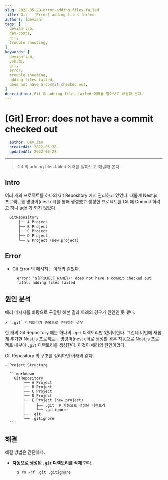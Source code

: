 ```yaml
---
slug: 2022-05-28-error-adding-files-failed
title: Git - [Error] adding files failed
authors: [devian]
tags: [
  devian-lab, 
  dev-posts,
  git,
  trouble shooting,
]
keywords: [
  devian-lab,
  Jobː談,
  git,
  error,
  trouble shooting,
  adding files failed,
  does not have a commit checked out,
]
description: Git 의 adding files failed 에러를 알아보고 해결해 본다.
---
```


<!--title -->
# [Git] Error: does not have a commit checked out 
<!--//title -->

<!-- 
```json
{
  "author": "Dev.ian",
  "createdAt": "2022-05-28",
  "updatedAt": "2022-05-28"
}
``` 
-->

```yaml
  author: Dev.ian
  createdAt: 2022-05-28
  updatedAt: 2022-05-28
```

---

> Git 의 adding files failed 에러를 알아보고 해결해 본다.

<!-- truncate -->

## Intro

  여러 개의 프로젝트를 하나의 Git Repository 에서 관리하고 있었다. 새롭게 Nest.js 프로젝트를 명령어(nest cli)를 통해 생성했고 생성한 프로젝트를 Git 에 Commit 하려고 하니 add 가 되지 않았다.  

  ```markdown
    GitRepository
        ├── A Project
        ├── B Project
        ├── C Project
        ├── D Project
        └── E Project (new project)
  ```

## Error

  - Git Error 의 메시지는 아래와 같았다.

    ```shell
      error: '${PROJECT_NAME}/' does not have a commit checked out
      fatal: adding files failed
    ```

## 원인 분석

  에러 메시지를 바탕으로 구글링 해본 결과 아래의 경우가 원인인 듯 했다. 

    > `.git` 디렉토리가 중복으로 존재하는 경우

  한 개의 Git Repository 에는 하나의 `.git` 디렉토리만 있어야한다. 그런데 이번에 새롭게 추가한 Nest.js 프로젝트는 명령어(nest cli)로 생성할 경우 자동으로 Nest.js 프로젝트 내부에 `.git` 디렉토리를 생성한다. 이것이 에러의 원인이었다. 

  Git Repository 의 구조를 정리하면 아래와 같다.

    - Project Structure

      ```markdown
        GitRepository
            ├── A Project
            ├── B Project
            ├── C Project
            ├── D Project
            ├── E Project (new project)
            │     ├── .git  # 자동으로 생성된 디렉토리
            │     └── .gitignore
            ├── .git
            └── .gitignore
      ```

## 해결

  해결 방법은 간단하다. 
   
  - **자동으로 생성된  `.git` 디렉토리를 삭제** 한다.

    ```shell
      $ rm -rf .git .gitignore
    ```